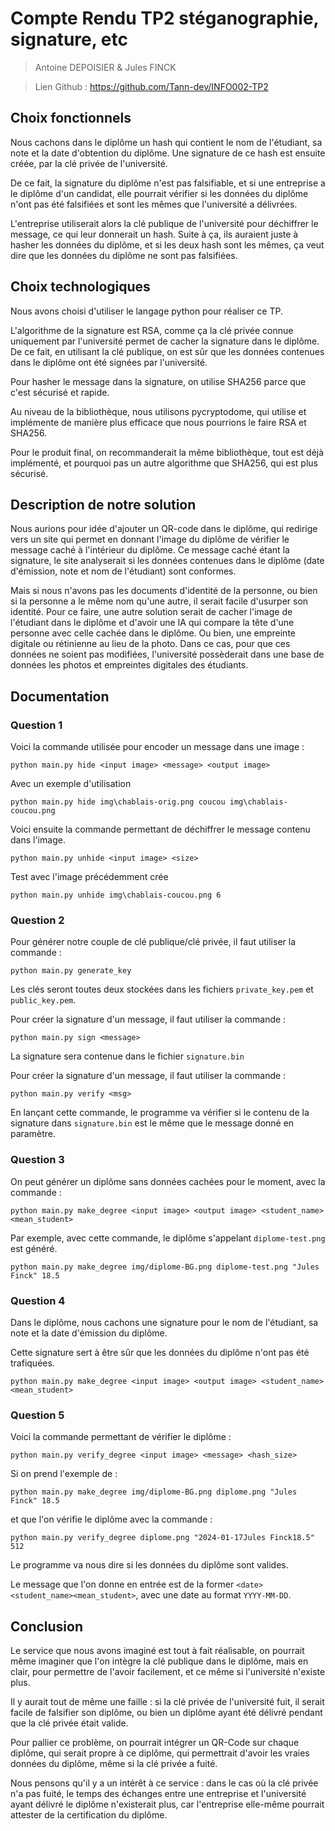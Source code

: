 
# Compte Rendu TP2 stéganographie, signature, etc

>Antoine DEPOISIER & Jules FINCK

>Lien Github : https://github.com/Tann-dev/INFO002-TP2

## Choix fonctionnels

Nous cachons dans le diplôme un hash qui contient le nom de l'étudiant, sa note et la date d'obtention du diplôme. Une signature de ce hash est ensuite créée, par la clé privée de l'université.

De ce fait, la signature du diplôme n'est pas falsifiable, et si une entreprise a le diplôme d'un candidat, elle pourrait vérifier si les données du diplôme n'ont pas été falsifiées et sont les mêmes que l'université a délivrées.

L'entreprise utiliserait alors la clé publique de l'université pour déchiffrer le message, ce qui leur donnerait un hash. Suite à ça, ils auraient juste à hasher les données du diplôme, et si les deux hash sont les mêmes, ça veut dire que les données du diplôme ne sont pas falsifiées.

## Choix technologiques

Nous avons choisi d'utiliser le langage python pour réaliser ce TP.

L'algorithme de la signature est RSA, comme ça la clé privée connue uniquement par l'université permet de cacher la signature dans le diplôme. De ce fait, en utilisant la clé publique, on est sûr que les données contenues dans le diplôme ont été signées par l'université.

Pour hasher le message dans la signature, on utilise SHA256 parce que c'est sécurisé et rapide.

Au niveau de la bibliothèque, nous utilisons pycryptodome, qui utilise et implémente de manière plus efficace que nous pourrions le faire RSA et SHA256.

Pour le produit final, on recommanderait la même bibliothèque, tout est déjà implémenté, et pourquoi pas un autre algorithme que SHA256, qui est plus sécurisé.

## Description de notre solution

Nous aurions pour idée d'ajouter un QR-code dans le diplôme, qui redirige vers un site qui permet en donnant l'image du diplôme de vérifier le message caché à l'intérieur du diplôme. Ce message caché étant la signature, le site analyserait si les données contenues dans le diplôme (date d'émission, note et nom de l'étudiant) sont conformes.

Mais si nous n'avons pas les documents d'identité de la personne, ou bien si la personne a le même nom qu'une autre, il serait facile d'usurper son identité. Pour ce faire, une autre solution serait de cacher l'image de l'étudiant dans le diplôme et d'avoir une IA qui compare la tête d'une personne avec celle cachée dans le diplôme. Ou bien, une empreinte digitale ou rétinienne au lieu de la photo. Dans ce cas, pour que ces données ne soient pas modifiées, l'université possèderait dans une base de données les photos et empreintes digitales des étudiants.

## Documentation

### Question 1

Voici la commande utilisée pour encoder un message dans une image :

```shell
python main.py hide <input image> <message> <output image>
```

Avec un exemple d'utilisation

```shell
python main.py hide img\chablais-orig.png coucou img\chablais-coucou.png
```

Voici ensuite la commande permettant de déchiffrer le message contenu dans l'image.

```shell
python main.py unhide <input image> <size>
```

Test avec l'image précédemment crée

```shell
python main.py unhide img\chablais-coucou.png 6
```

### Question 2

Pour générer notre couple de clé publique/clé privée, il faut utiliser la commande :

```shell
python main.py generate_key
```

Les clés seront toutes deux stockées dans les fichiers `private_key.pem` et `public_key.pem`.

Pour créer la signature d'un message, il faut utiliser la commande :

```shell
python main.py sign <message>
```

La signature sera contenue dans le fichier `signature.bin`

Pour créer la signature d'un message, il faut utiliser la commande :

```shell
python main.py verify <msg>
```

En lançant cette commande, le programme va vérifier si le contenu de la signature dans `signature.bin` est le même que le message donné en paramètre.

### Question 3

On peut générer un diplôme sans données cachées pour le moment, avec la commande :

```shell
python main.py make_degree <input image> <output image> <student_name> <mean_student>
```

Par exemple, avec cette commande, le diplôme s'appelant `diplome-test.png` est généré.

```shell
python main.py make_degree img/diplome-BG.png diplome-test.png "Jules Finck" 18.5
```

### Question 4

Dans le diplôme, nous cachons une signature pour le nom de l'étudiant, sa note et la date d'émission du diplôme.

Cette signature sert à être sûr que les données du diplôme n'ont pas été trafiquées.

```shell
python main.py make_degree <input image> <output image> <student_name> <mean_student>
```

### Question 5

Voici la commande permettant de vérifier le diplôme :

```shell
python main.py verify_degree <input image> <message> <hash_size>
```

Si on prend l'exemple de : 

```shell
python main.py make_degree img/diplome-BG.png diplome.png "Jules Finck" 18.5
```

et que l'on vérifie le diplôme avec la commande : 

```shell
python main.py verify_degree diplome.png "2024-01-17Jules Finck18.5" 512
```

Le programme va nous dire si les données du diplôme sont valides.

Le message que l'on donne en entrée est de la former `<date><student_name><mean_student>`, avec une date au format `YYYY-MM-DD`.

## Conclusion

Le service que nous avons imaginé est tout à fait réalisable, on pourrait même imaginer que l'on intègre la clé publique dans le diplôme, mais en clair, pour permettre de l'avoir facilement, et ce même si l'université n'existe plus.

Il y aurait tout de même une faille : si la clé privée de l'université fuit, il serait facile de falsifier son diplôme, ou bien un diplôme ayant été délivré pendant que la clé privée était valide.

Pour pallier ce problème, on pourrait intégrer un QR-Code sur chaque diplôme, qui serait propre à ce diplôme, qui permettrait d'avoir les vraies données du diplôme, même si la clé privée a fuité.

Nous pensons qu'il y a un intérêt à ce service : dans le cas où la clé privée n'a pas fuité, le temps des échanges entre une entreprise et l'université ayant délivré le diplôme n'existerait plus, car l'entreprise elle-même pourrait attester de la certification du diplôme.
